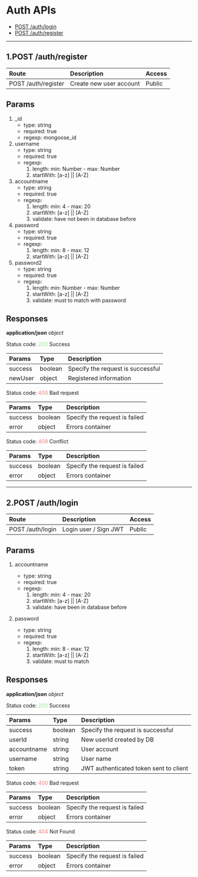 # Auth APIs
- [POST /auth/login](#auth-post-login)
- [POST /auth/register](#auth-post-register)
___
## 1.POST /auth/register
<a name="auth-post-register" hidden></a>

| Route                | Description                        | Access      |
|:---------------------|:-----------------------------------|:------------|
| POST /auth/register  | Create new user account            | Public      | 
      
## Params
1. _id 
    - type: string
    - required: true
    - regexp: mongoose_id
2. username
    - type: string
    - required: true
    - regexp: 
        1. length: min: Number - max: Number
        2. startWith: [a-z] || [A-Z]
3. accountname
    - type: string
    - required: true
    - regexp: 
        1. length: min: 4 - max: 20
        2. startWith: [a-z] || [A-Z]
        3. validate: have not been in database before
4. password
    - type: string
    - required: true
    - regexp: 
        1. length: min: 8 - max: 12
        2. startWith: [a-z] || [A-Z]
5. password2 
    - type: string
    - required: true
    - regexp: 
        1. length: min: Number - max: Number
        2. startWith: [a-z] || [A-Z]
        3. validate: must to match with password
        
## Responses
**application/json** *object*

Status code: <span style="color: lightgreen">200</span> Success

| Params                | Type              | Description                               |
|:----------------------|:------------------|:------------------------------------------|
| success               | boolean           | Specify the request is successful         |
| newUser               | object            | Registered information                    |
             
Status code: <span style="color: lightcoral">400</span> Bad request

| Params                | Type              | Description                               |
|:----------------------|:------------------|:------------------------------------------|
| success               | boolean           | Specify the request is failed             |
| error                 | object            | Errors container                          |             

Status code: <span style="color: lightcoral">409</span> Conflict

| Params                | Type              | Description                               |
|:----------------------|:------------------|:------------------------------------------|
| success               | boolean           | Specify the request is failed             |
| error                 | object            | Errors container                          |            

___
## 2.POST /auth/login

<a name="auth-post-login" hidden></a>

| Route             | Description                        | Access      |
|:------------------|:-----------------------------------|:------------|
| POST /auth/login  | Login user / Sign JWT              | Public      | 

## Params
1. accountname
    - type: string
    - required: true
    - regexp: 
        1. length: min: 4 - max: 20
        2. startWith: [a-z] || [A-Z]
        3. validate: have been in database before

2. password
    - type: string
    - required: true
    - regexp: 
        1. length: min: 8 - max: 12
        2. startWith: [a-z] || [A-Z]
        3. validate: must to match 

## Responses
**application/json** *object*

Status code: <span style="color: lightgreen">200</span> Success

| Params                | Type              | Description                               |
|:----------------------|:------------------|:------------------------------------------|
| success               | boolean           | Specify the request is successful         |
| userId                | string            | New userId created by DB                  |
| accountname           | string            | User account                              |
| username              | string            | User name                                 |
| token                 | string            | JWT authenticated token sent to client    |                         

Status code: <span style="color: lightcoral">400</span> Bad request

| Params                | Type              | Description                               |
|:----------------------|:------------------|:------------------------------------------|
| success               | boolean           | Specify the request is failed             |
| error                 | object            | Errors container                          |  

Status code: <span style="color: lightcoral">404</span> Not Found

| Params                | Type              | Description                               |
|:----------------------|:------------------|:------------------------------------------|
| success               | boolean           | Specify the request is failed             |
| error                 | object            | Errors container                          |            
